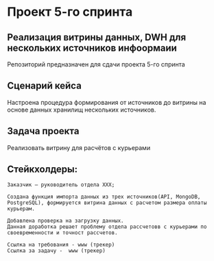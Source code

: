 # Проект 5-го спринта

## Реализация витрины данных, DWH для нескольких источников инфоормаии ##
Репозиторий предназначен для сдачи проекта 5-го спринта

## Сценарий кейса ##

Настроена процедура формирования от источников до витрины на основе данных хранилищ нескольких источников. 

## Задача проекта ##

Реализовать витрину для расчётов с курьерами

## Стейкхолдеры: ##
    Заказчик — руководитель отдела ХХХ;
    
	Создана функция импорта данных из трех источников(API, MongoDB, PostgreSQL), формируется витрина данных с расчетом размера оплаты курьерам.

	Добавлена проверка на загрузку данных. 
    Данная доработка решает проблему отдела рассчетовв с курьерами по своевременности и точност рассчетов.
    
	Ссылка на требования - www (трекер) 
    Ссылка за задачу -  www (трекер) 
    

